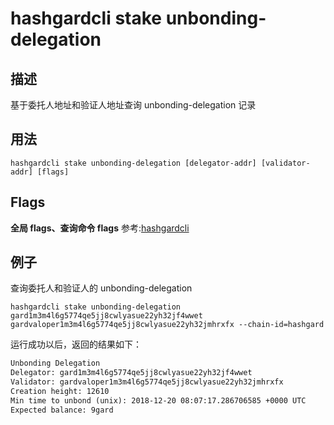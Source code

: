 # hashgardcli stake unbonding-delegation

## 描述

基于委托人地址和验证人地址查询 unbonding-delegation 记录

## 用法

```shell
hashgardcli stake unbonding-delegation [delegator-addr] [validator-addr] [flags]
```

## Flags

**全局 flags、查询命令 flags** 参考:[hashgardcli](../README.md)

## 例子

查询委托人和验证人的 unbonding-delegation

```shell
hashgardcli stake unbonding-delegation gard1m3m4l6g5774qe5jj8cwlyasue22yh32jf4wwet gardvaloper1m3m4l6g5774qe5jj8cwlyasue22yh32jmhrxfx --chain-id=hashgard
```

运行成功以后，返回的结果如下：

```txt
Unbonding Delegation
Delegator: gard1m3m4l6g5774qe5jj8cwlyasue22yh32jf4wwet
Validator: gardvaloper1m3m4l6g5774qe5jj8cwlyasue22yh32jmhrxfx
Creation height: 12610
Min time to unbond (unix): 2018-12-20 08:07:17.286706585 +0000 UTC
Expected balance: 9gard

```
